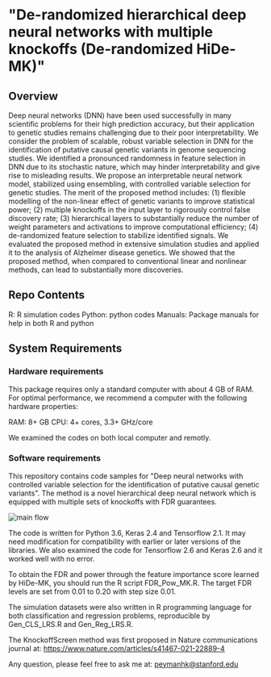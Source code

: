 # "De-randomized hierarchical deep neural networks with multiple knockoffs (De-randomized HiDe-MK)"

## Overview 
Deep neural networks (DNN) have been used successfully in many scientific problems for their high prediction accuracy, but their application to genetic studies remains challenging due to their poor interpretability. We consider the problem of scalable, robust variable selection in DNN for the identification of putative causal genetic variants in genome sequencing studies. We identified a pronounced randomness in feature selection in DNN due to its stochastic nature, which may hinder interpretability and give rise to misleading results. We propose an interpretable neural network model, stabilized using ensembling, with controlled variable selection for genetic studies. The merit of the proposed method includes: (1) flexible modelling of the non-linear effect of genetic variants to improve statistical power; (2) multiple knockoffs in the input layer to rigorously control false discovery rate; (3) hierarchical layers to substantially reduce the number of weight parameters and activations to improve computational efficiency; (4) de-randomized feature selection to stabilize identified signals. We evaluated the proposed method in extensive simulation studies and applied it to the analysis of Alzheimer disease genetics. We showed that the proposed method, when compared to conventional linear and nonlinear methods, can lead to substantially more discoveries.

## Repo Contents
R: R simulation codes
Python: python codes
Manuals: Package manuals for help in both R and python


## System Requirements
### Hardware requirements
This package requires only a standard computer with about 4 GB of RAM. For optimal performance, we recommend a computer with the following hardware properties:

RAM: 8+ GB
CPU: 4+ cores, 3.3+ GHz/core

We examined the codes on both local computer and remotly.

### Software requirements







This repository contains code samples for "Deep neural networks with controlled variable selection for the identification of putative causal genetic variants". The method is a novel hierarchical deep neural network which is equipped with multiple sets of knockoffs with FDR guarantees. 

![main flow](/../main/Images/Flowchart.jpg?raw=true "HiDe-MK pipeline")

The code is written for Python 3.6, Keras 2.4 and Tensorflow 2.1. It may need modification for compatibility with earlier or later versions of the libraries. We also examined the code for Tensorflow 2.6 and Keras 2.6 and it worked well with no error. 

To obtain the FDR and power through the feature importance score learned by HiDe-MK, you should run the R script FDR_Pow_MK.R. The target FDR levels are set from 0.01 to 0.20 with step size 0.01. 

The simulation datasets were also written in R programming language for both classification and regression problems, reproducible by Gen_CLS_LRS.R and Gen_Reg_LRS.R. 

The KnockoffScreen method was first proposed in Nature communications journal at: https://www.nature.com/articles/s41467-021-22889-4

Any question, please feel free to ask me at: peymanhk@stanford.edu
